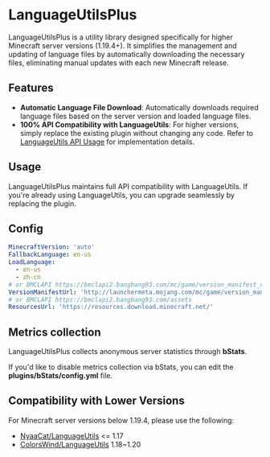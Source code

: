 ﻿# LanguageUtilsPlus

LanguageUtilsPlus is a utility library designed specifically for higher Minecraft server versions (1.19.4+). It simplifies the management and updating of language files by automatically downloading the necessary files, eliminating manual updates with each new Minecraft release.

## Features

- **Automatic Language File Download**: Automatically downloads required language files based on the server version and loaded language files.
- **100% API Compatibility with LanguageUtils**: For higher versions, simply replace the existing plugin without changing any code. Refer to [LanguageUtils API Usage](https://github.com/NyaaCat/LanguageUtils#use-language-utils) for implementation details.

## Usage

LanguageUtilsPlus maintains full API compatibility with LanguageUtils. If you're already using LanguageUtils, you can upgrade seamlessly by replacing the plugin.

## Config

```yaml
MinecraftVersion: 'auto'
FallbackLanguage: en-us
LoadLanguage:
  - en-us
  - zh-cn
# or BMCLAPI https://bmclapi2.bangbang93.com/mc/game/version_manifest_v2.json
VersionManifestUrl: 'http://launchermeta.mojang.com/mc/game/version_manifest_v2.json'
# or BMCLAPI https://bmclapi2.bangbang93.com/assets
ResourcesUrl: 'https://resources.download.minecraft.net/'
```

## Metrics collection
LanguageUtilsPlus collects anonymous server statistics through **bStats**.

If you'd like to disable metrics collection via bStats, you can edit the **plugins/bStats/config.yml** file.



## Compatibility with Lower Versions

For Minecraft server versions below 1.19.4, please use the following:

- [NyaaCat/LanguageUtils](https://github.com/NyaaCat/LanguageUtils)  <= 1.17
- [ColorsWind/LanguageUtils](https://github.com/ColorsWind/LanguageUtils) 1.18~1.20


